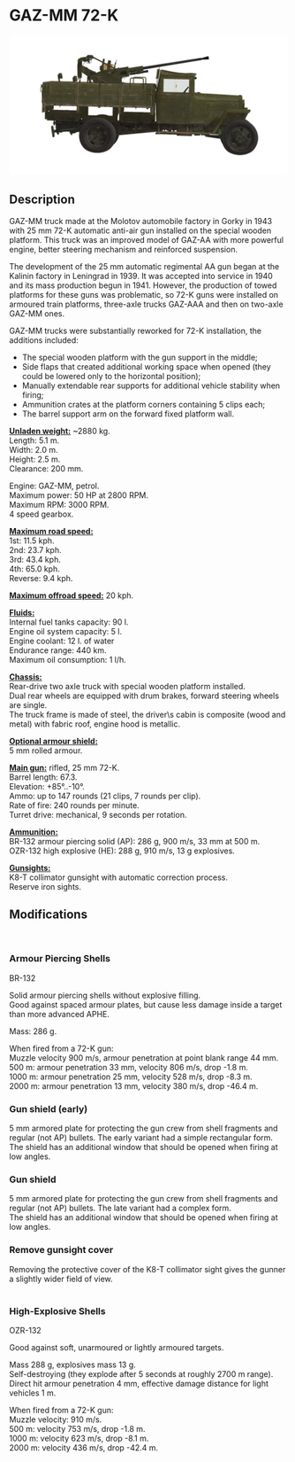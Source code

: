 # GAZ-MM 72-K  
  
![gaz-mm-72k](../images/gaz-mm-72k.png)  
  
## Description  
  
GAZ-MM truck made at the Molotov automobile factory in Gorky in 1943 with 25 mm 72-K automatic anti-air gun installed on the special wooden platform. This truck was an improved model of GAZ-AA with more powerful engine, better steering mechanism and reinforced suspension.  
  
The development of the 25 mm automatic regimental AA gun began at the Kalinin factory in Leningrad in 1939. It was accepted into service in 1940 and its mass production begun in 1941. However, the production of towed platforms for these guns was problematic, so 72-K guns were installed on armoured train platforms, three-axle trucks GAZ-AAA and then on two-axle GAZ-MM ones.  
  
GAZ-MM trucks were substantially reworked for 72-K installation, the additions included:  
- The special wooden platform with the gun support in the middle;  
- Side flaps that created additional working space when opened (they could be lowered only to the horizontal position);  
- Manually extendable rear supports for additional vehicle stability when firing;  
- Ammunition crates at the platform corners containing 5 clips each;  
- The barrel support arm on the forward fixed platform wall.  
  
<b><u>Unladen weight:</u></b> ~2880 kg.  
Length: 5.1 m.  
Width: 2.0 m.  
Height: 2.5 m.  
Clearance: 200 mm.  
  
Engine: GAZ-MM, petrol.  
Maximum power: 50 HP at 2800 RPM.  
Maximum RPM: 3000 RPM.  
4 speed gearbox.  
  
<b><u>Maximum road speed:</u></b>  
1st: 11.5 kph.  
2nd: 23.7 kph.  
3rd: 43.4 kph.  
4th: 65.0 kph.  
Reverse: 9.4 kph.  
  
<b><u>Maximum offroad speed:</u></b> 20 kph.  
  
<b><u>Fluids:</u></b>  
Internal fuel tanks capacity: 90 l.  
Engine oil system capacity: 5 l.  
Engine coolant: 12 l. of water  
Endurance range: 440 km.  
Maximum oil consumption: 1 l/h.  
  
<b><u>Chassis:</u></b>  
Rear-drive two axle truck with special wooden platform installed.  
Dual rear wheels are equipped with drum brakes, forward steering wheels are single.  
The truck frame is made of steel, the driver\s cabin is composite (wood and metal) with fabric roof, engine hood is metallic.  
  
<b><u>Optional armour shield:</u></b>  
5 mm rolled armour.  
  
<b><u>Main gun:</u></b> rifled, 25 mm 72-K.  
Barrel length: 67.3.  
Elevation: +85°..-10°.  
Ammo: up to 147 rounds (21 clips, 7 rounds per clip).  
Rate of fire: 240 rounds per minute.  
Turret drive: mechanical, 9 seconds per rotation.  
  
<b><u>Ammunition: </u></b>  
BR-132 armour piercing solid (AP): 286 g, 900 m/s, 33 mm at 500 m.  
OZR-132 high explosive (HE): 288 g, 910 m/s, 13 g explosives.  
  
<b><u>Gunsights:</u></b>  
K8-T collimator gunsight with automatic correction process.  
Reserve iron sights.  
  
  
## Modifications  
  ﻿
  
### Armour Piercing Shells  
  
BR-132  
  
Solid armour piercing shells without explosive filling.  
Good against spaced armour plates, but cause less damage inside a target than more advanced APHE.  
  
Mass: 286 g.  
  
When fired from a 72-K gun:  
Muzzle velocity 900 m/s, armour penetration at point blank range 44 mm.  
500 m: armour penetration 33 mm, velocity 806 m/s, drop -1.8 m.  
1000 m: armour penetration 25 mm, velocity 528 m/s, drop -8.3 m.  
2000 m: armour penetration 13 mm, velocity 380 m/s, drop -46.4 m.  
  
  
### Gun shield (early)  
  
5 mm armored plate for protecting the gun crew from shell fragments and regular (not AP) bullets. The early variant had a simple rectangular form.  
The shield has an additional window that should be opened when firing at low angles.  
  
  
### Gun shield  
  
5 mm armored plate for protecting the gun crew from shell fragments and regular (not AP) bullets. The late variant had a complex form.  
The shield has an additional window that should be opened when firing at low angles.  
  
  
### Remove gunsight cover  
  
Removing the protective cover of the K8-T collimator sight gives the gunner a slightly wider field of view.  
  ﻿
  
### High-Explosive Shells  
  
OZR-132  
  
Good against soft, unarmoured or lightly armoured targets.  
  
Mass 288 g, explosives mass 13 g.  
Self-destroying (they explode after 5 seconds at roughly 2700 m range).  
Direct hit armour penetration 4 mm, effective damage distance for light vehicles 1 m.  
  
When fired from a 72-K gun:  
Muzzle velocity: 910 m/s.  
500 m: velocity 753 m/s, drop -1.8 m.  
1000 m: velocity 623 m/s, drop -8.1 m.  
2000 m: velocity 436 m/s, drop -42.4 m.  
